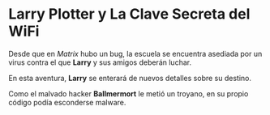# Larry Plotter y La Clave Secreta del WiFi

Desde que en *Matrix* hubo un bug, la escuela se encuentra asediada por un virus contra el que **Larry** y sus amigos deberán luchar.

En esta aventura, **Larry** se enterará de nuevos detalles sobre su destino.

Como el malvado hacker **Ballmermort** le metió un troyano, en su propio código podía esconderse malware.
